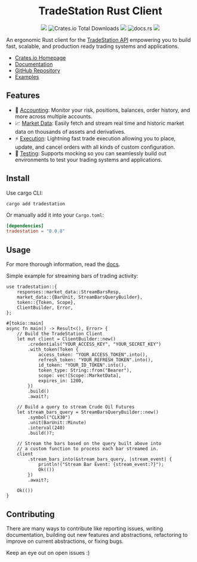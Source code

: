 <h1 align="center">TradeStation Rust Client</h1>

<p align="center">
  <img src="https://img.shields.io/github/actions/workflow/status/antonio-hickey/tradestation-rs/pre-commit.yml" />
  <img alt="Crates.io Total Downloads" src="https://img.shields.io/crates/d/tradestation">
  <img src="https://img.shields.io/crates/l/tradestation" />
  <img alt="docs.rs" src="https://img.shields.io/docsrs/tradestation">
  <img src="https://img.shields.io/github/commit-activity/m/antonio-hickey/tradestation-rs" />

</p>

An ergonomic Rust client for the [TradeStation API](https://www.tradestation.com/platforms-and-tools/trading-api/) empowering you to build fast, scalable, and production ready trading systems and applications.

* [Crates.io Homepage](https://crates.io/crates/tradestation)
* [Documentation](https://docs.rs/tradestation/latest/tradestation)
* [GitHub Repository](https://github.com/antonio-hickey/tradestation-rs)
* [Examples](https://github.com/antonio-hickey/tradestation-rs/tree/v0.0.8/examples)

Features
---
- 🧮 [Accounting](https://docs.rs/tradestation/latest/tradestation/accounting/index.html): Monitor your risk, positions, balances, order history, and more
across multiple accounts.
- 📈 [Market Data](https://docs.rs/tradestation/latest/tradestation/market_data/index.html): Easily fetch and stream real time and historic market data
on thousands of assets and derivatives.
- ⚡ [Execution](https://docs.rs/tradestation/latest/tradestation/execution/index.html): Lightning fast trade execution allowing you to place, update,
and cancel orders with all kinds of custom configuration.
- 🧪 [Testing](https://github.com/antonio-hickey/tradestation-rs/blob/master/examples/mocking.rs): Supports mocking so you can seamlessly build out environments to test
your trading systems and applications.

Install
---
Use cargo CLI:
```
cargo add tradestation
```

Or manually add it into your `Cargo.toml`:
```toml
[dependencies]
tradestation = "0.0.8"
```

Usage
---

For more thorough information, read the [docs](https://docs.rs/tradestation/latest/tradestation/).

Simple example for streaming bars of trading activity:
```rust,no_run
use tradestation::{
    responses::market_data::StreamBarsResp,
    market_data::{BarUnit, StreamBarsQueryBuilder},
    token::{Token, Scope},
    ClientBuilder, Error,
};

#[tokio::main]
async fn main() -> Result<(), Error> {
    // Build the TradeStation Client
    let mut client = ClientBuilder::new()
        .credentials("YOUR_ACCESS_KEY", "YOUR_SECRET_KEY")
        .with_token(Token {
            access_token: "YOUR_ACCESS_TOKEN".into(),
            refresh_token: "YOUR_REFRESH_TOKEN".into(),
            id_token: "YOUR_ID_TOKEN".into(),
            token_type: String::from("Bearer"),
            scope: vec![Scope::MarketData],
            expires_in: 1200,
        })
        .build()
        .await?;

    // Build a query to stream Crude Oil Futures
    let stream_bars_query = StreamBarsQueryBuilder::new()
        .symbol("CLX30")
        .unit(BarUnit::Minute)
        .interval(240)
        .build()?;

    // Stream the bars based on the query built above into
    // a custom function to process each bar streamed in.
    client
        .stream_bars_into(&stream_bars_query, |stream_event| {
            println!("Stream Bar Event: {stream_event:?}");
            Ok(())
        })
        .await?;

    Ok(())
}
```

Contributing
---

There are many ways to contribute like reporting issues, writing documentation, building
out new features and abstractions, refactoring to improve on current abstractions, or
fixing bugs.

Keep an eye out on open issues :)
